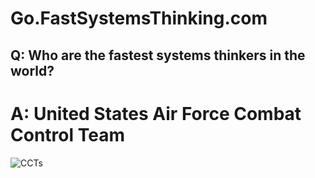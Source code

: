# Go.FastSystemsThinking.com

## Q: Who are the fastest systems thinkers in the world?
#  A: United States Air Force Combat Control Team

![CCTs](https://www.youtube.com/watch?v=8iGhH8VacCs "CCTs")
